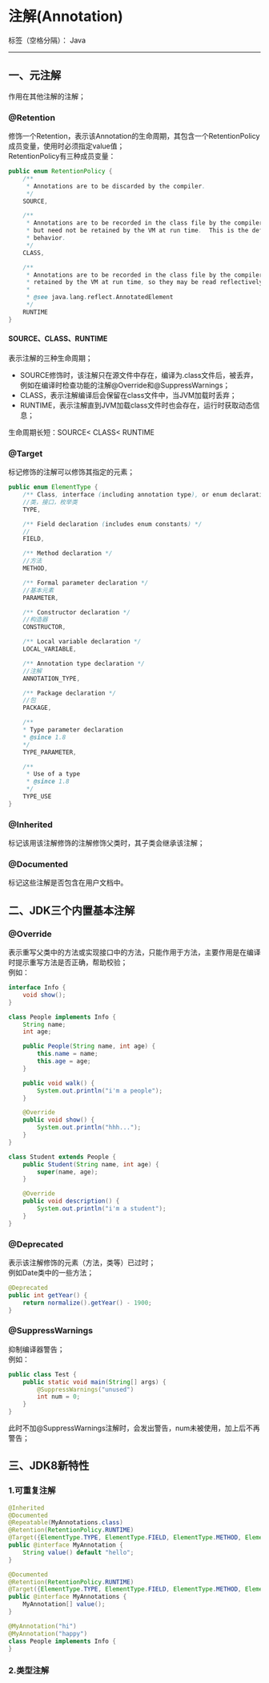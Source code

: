 # 注解(Annotation)

标签（空格分隔）： Java

---

## 一、元注解
作用在其他注解的注解；  
### @Retention
修饰一个Retention，表示该Annotation的生命周期，其包含一个RetentionPolicy成员变量，使用时必须指定value值；  
RetentionPolicy有三种成员变量：  
```java
public enum RetentionPolicy {
    /**
     * Annotations are to be discarded by the compiler.
     */
    SOURCE,

    /**
     * Annotations are to be recorded in the class file by the compiler
     * but need not be retained by the VM at run time.  This is the default
     * behavior.
     */
    CLASS,

    /**
     * Annotations are to be recorded in the class file by the compiler and
     * retained by the VM at run time, so they may be read reflectively.
     *
     * @see java.lang.reflect.AnnotatedElement
     */
    RUNTIME
}
```
#### **SOURCE、CLASS、RUNTIME**
表示注解的三种生命周期；  

- SOURCE修饰时，该注解只在源文件中存在，编译为.class文件后，被丢弃，例如在编译时检查功能的注解@Override和@SuppressWarnings；  
- CLASS，表示注解编译后会保留在class文件中，当JVM加载时丢弃；  
- RUNTIME，表示注解直到JVM加载class文件时也会存在，运行时获取动态信息；  


生命周期长短：SOURCE< CLASS< RUNTIME  

### @Target
标记修饰的注解可以修饰其指定的元素；  
```java
public enum ElementType {
    /** Class, interface (including annotation type), or enum declaration */
    //类，接口，枚举类
    TYPE,

    /** Field declaration (includes enum constants) */
    //
    FIELD,

    /** Method declaration */
    //方法
    METHOD,

    /** Formal parameter declaration */
    //基本元素
    PARAMETER,

    /** Constructor declaration */
    //构造器
    CONSTRUCTOR,

    /** Local variable declaration */
    LOCAL_VARIABLE,

    /** Annotation type declaration */
    //注解
    ANNOTATION_TYPE,

    /** Package declaration */
    //包
    PACKAGE,

    /**
    * Type parameter declaration
    * @since 1.8
    */
    TYPE_PARAMETER,

    /**
     * Use of a type
     * @since 1.8
     */
    TYPE_USE
}
```
### @Inherited
标记该用该注解修饰的注解修饰父类时，其子类会继承该注解；  
### @Documented
标记这些注解是否包含在用户文档中。
## 二、JDK三个内置基本注解
### @Override
表示重写父类中的方法或实现接口中的方法，只能作用于方法，主要作用是在编译时提示重写方法是否正确，帮助校验；  
例如：
```java
interface Info {
    void show();
}

class People implements Info {
    String name;
    int age;

    public People(String name, int age) {
        this.name = name;
        this.age = age;
    }

    public void walk() {
        System.out.println("i'm a people");
    }

    @Override
    public void show() {
        System.out.println("hhh...");
    }
}

class Student extends People {
    public Student(String name, int age) {
        super(name, age);
    }

    @Override
    public void description() {
        System.out.println("i'm a student");
    }
}
```

### @Deprecated
表示该注解修饰的元素（方法，类等）已过时；  
例如Date类中的一些方法；  
```java
@Deprecated
public int getYear() {
    return normalize().getYear() - 1900;
}
```
### @SuppressWarnings
抑制编译器警告；  
例如：  
```java
public class Test {
    public static void main(String[] args) {
        @SuppressWarnings("unused")
        int num = 0;
    }
}
```
此时不加@SuppressWarnings注解时，会发出警告，num未被使用，加上后不再警告；  
## 三、JDK8新特性
### 1.可重复注解
```java
@Inherited
@Documented
@Repeatable(MyAnnotations.class)
@Retention(RetentionPolicy.RUNTIME)
@Target({ElementType.TYPE, ElementType.FIELD, ElementType.METHOD, ElementType.PARAMETER, ElementType.CONSTRUCTOR, ElementType.LOCAL_VARIABLE})
public @interface MyAnnotation {
    String value() default "hello";
}
```
```java
@Documented
@Retention(RetentionPolicy.RUNTIME)
@Target({ElementType.TYPE, ElementType.FIELD, ElementType.METHOD, ElementType.PARAMETER, ElementType.CONSTRUCTOR, ElementType.LOCAL_VARIABLE})
public @interface MyAnnotations {
    MyAnnotation[] value();
}
```
```java
@MyAnnotation("hi")
@MyAnnotation("happy")
class People implements Info {
}
```
### 2.类型注解
